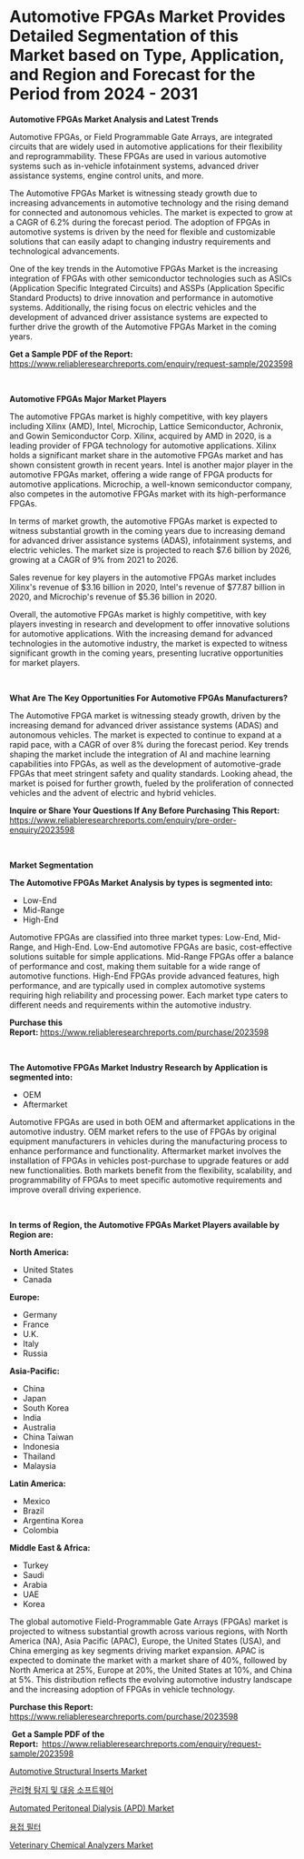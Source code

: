 <p><h1>Automotive FPGAs Market Provides Detailed Segmentation of this Market based on Type, Application, and Region and Forecast for the Period from 2024 - 2031</h1></p><p><strong>Automotive FPGAs Market Analysis and Latest Trends</strong></p>
<p><p>Automotive FPGAs, or Field Programmable Gate Arrays, are integrated circuits that are widely used in automotive applications for their flexibility and reprogrammability. These FPGAs are used in various automotive systems such as in-vehicle infotainment systems, advanced driver assistance systems, engine control units, and more.</p><p>The Automotive FPGAs Market is witnessing steady growth due to increasing advancements in automotive technology and the rising demand for connected and autonomous vehicles. The market is expected to grow at a CAGR of 6.2% during the forecast period. The adoption of FPGAs in automotive systems is driven by the need for flexible and customizable solutions that can easily adapt to changing industry requirements and technological advancements.</p><p>One of the key trends in the Automotive FPGAs Market is the increasing integration of FPGAs with other semiconductor technologies such as ASICs (Application Specific Integrated Circuits) and ASSPs (Application Specific Standard Products) to drive innovation and performance in automotive systems. Additionally, the rising focus on electric vehicles and the development of advanced driver assistance systems are expected to further drive the growth of the Automotive FPGAs Market in the coming years.</p></p>
<p><strong>Get a Sample PDF of the Report:&nbsp;</strong> <a href="https://www.reliableresearchreports.com/enquiry/request-sample/2023598">https://www.reliableresearchreports.com/enquiry/request-sample/2023598</a></p>
<p>&nbsp;</p>
<p><strong>Automotive FPGAs Major Market Players</strong></p>
<p><p>The automotive FPGAs market is highly competitive, with key players including Xilinx (AMD), Intel, Microchip, Lattice Semiconductor, Achronix, and Gowin Semiconductor Corp. Xilinx, acquired by AMD in 2020, is a leading provider of FPGA technology for automotive applications. Xilinx holds a significant market share in the automotive FPGAs market and has shown consistent growth in recent years. Intel is another major player in the automotive FPGAs market, offering a wide range of FPGA products for automotive applications. Microchip, a well-known semiconductor company, also competes in the automotive FPGAs market with its high-performance FPGAs.</p><p>In terms of market growth, the automotive FPGAs market is expected to witness substantial growth in the coming years due to increasing demand for advanced driver assistance systems (ADAS), infotainment systems, and electric vehicles. The market size is projected to reach $7.6 billion by 2026, growing at a CAGR of 9% from 2021 to 2026.</p><p>Sales revenue for key players in the automotive FPGAs market includes Xilinx's revenue of $3.16 billion in 2020, Intel's revenue of $77.87 billion in 2020, and Microchip's revenue of $5.36 billion in 2020.</p><p>Overall, the automotive FPGAs market is highly competitive, with key players investing in research and development to offer innovative solutions for automotive applications. With the increasing demand for advanced technologies in the automotive industry, the market is expected to witness significant growth in the coming years, presenting lucrative opportunities for market players.</p></p>
<p>&nbsp;</p>
<p><strong>What Are The Key Opportunities For Automotive FPGAs Manufacturers?</strong></p>
<p><p>The Automotive FPGA market is witnessing steady growth, driven by the increasing demand for advanced driver assistance systems (ADAS) and autonomous vehicles. The market is expected to continue to expand at a rapid pace, with a CAGR of over 8% during the forecast period. Key trends shaping the market include the integration of AI and machine learning capabilities into FPGAs, as well as the development of automotive-grade FPGAs that meet stringent safety and quality standards. Looking ahead, the market is poised for further growth, fueled by the proliferation of connected vehicles and the advent of electric and hybrid vehicles.</p></p>
<p><strong>Inquire or Share Your Questions If Any Before Purchasing This Report:</strong> <a href="https://www.reliableresearchreports.com/enquiry/pre-order-enquiry/2023598">https://www.reliableresearchreports.com/enquiry/pre-order-enquiry/2023598</a></p>
<p>&nbsp;</p>
<p><strong>Market Segmentation</strong></p>
<p><strong>The Automotive FPGAs Market Analysis by types is segmented into:</strong></p>
<p><ul><li>Low-End</li><li>Mid-Range</li><li>High-End</li></ul></p>
<p><p>Automotive FPGAs are classified into three market types: Low-End, Mid-Range, and High-End. Low-End automotive FPGAs are basic, cost-effective solutions suitable for simple applications. Mid-Range FPGAs offer a balance of performance and cost, making them suitable for a wide range of automotive functions. High-End FPGAs provide advanced features, high performance, and are typically used in complex automotive systems requiring high reliability and processing power. Each market type caters to different needs and requirements within the automotive industry.</p></p>
<p><strong>Purchase this Report:&nbsp;</strong><a href="https://www.reliableresearchreports.com/purchase/2023598">https://www.reliableresearchreports.com/purchase/2023598</a></p>
<p>&nbsp;</p>
<p><strong>The Automotive FPGAs Market Industry Research by Application is segmented into:</strong></p>
<p><ul><li>OEM</li><li>Aftermarket</li></ul></p>
<p><p>Automotive FPGAs are used in both OEM and aftermarket applications in the automotive industry. OEM market refers to the use of FPGAs by original equipment manufacturers in vehicles during the manufacturing process to enhance performance and functionality. Aftermarket market involves the installation of FPGAs in vehicles post-purchase to upgrade features or add new functionalities. Both markets benefit from the flexibility, scalability, and programmability of FPGAs to meet specific automotive requirements and improve overall driving experience.</p></p>
<p>&nbsp;</p>
<p><strong>In terms of Region, the Automotive FPGAs Market Players available by Region are:</strong></p>
<p>
    <p> <strong> North America: </strong>
        <ul>
            <li>United States</li>
            <li>Canada</li>
        </ul>
        </p> 
    <p> <strong> Europe: </strong>
        <ul>
            <li>Germany</li>
            <li>France</li>
            <li>U.K.</li>
            <li>Italy</li>
            <li>Russia</li>
        </ul>
        </p> 
    <p> <strong> Asia-Pacific: </strong>
        <ul>
            <li>China</li>
            <li>Japan</li>
            <li>South Korea</li>
            <li>India</li>
            <li>Australia</li>
            <li>China Taiwan</li>
            <li>Indonesia</li>
            <li>Thailand</li>
            <li>Malaysia</li>
        </ul>
        </p> 
    <p> <strong> Latin America: </strong>
        <ul>
            <li>Mexico</li>
            <li>Brazil</li>
            <li>Argentina Korea</li>
            <li>Colombia</li>
        </ul>
        </p> 
    <p> <strong> Middle East & Africa: </strong>
        <ul>
            <li>Turkey</li>
            <li>Saudi</li>
            <li>Arabia</li>
            <li>UAE</li>
            <li>Korea</li>
        </ul>
    </p>
    </p>
<p><p>The global automotive Field-Programmable Gate Arrays (FPGAs) market is projected to witness substantial growth across various regions, with North America (NA), Asia Pacific (APAC), Europe, the United States (USA), and China emerging as key segments driving market expansion. APAC is expected to dominate the market with a market share of 40%, followed by North America at 25%, Europe at 20%, the United States at 10%, and China at 5%. This distribution reflects the evolving automotive industry landscape and the increasing adoption of FPGAs in vehicle technology.</p></p>
<p><strong>Purchase this Report: </strong><a href="https://www.reliableresearchreports.com/purchase/2023598">https://www.reliableresearchreports.com/purchase/2023598</a></p>
<p>&nbsp;<strong>Get a Sample PDF of the Report:&nbsp;&nbsp;</strong><a href="https://www.reliableresearchreports.com/enquiry/request-sample/2023598">https://www.reliableresearchreports.com/enquiry/request-sample/2023598</a></p>
<p><strong></strong></p>
<p><p><a href="https://view.publitas.com/reportprime-1/automotive-structural-inserts-market-provides-detailed-segmentation-of-this-market-based-on-type-application-and-region-and-forecast-for-the-period-from-2024-2031/">Automotive Structural Inserts Market</a></p><p><a href="https://medium.com/@bentleemidoriestelle7o/%EA%B4%80%EB%A6%AC-%EA%B2%80%EC%B6%9C-%EB%B0%8F-%EB%8C%80%EC%9D%91-%EC%86%8C%ED%94%84%ED%8A%B8%EC%9B%A8%EC%96%B4-%EC%8B%9C%EC%9E%A5-%EC%84%B1%EA%B3%B5%EC%A0%81%EC%9D%B8-%EB%B9%84%EC%A6%88%EB%8B%88%EC%8A%A4-%EC%A0%84%EB%9E%B5%EC%9D%98-%EC%97%B4%EC%87%A0-2031%EB%85%84%EA%B9%8C%EC%A7%80%EC%9D%98-%EC%98%88%EC%B8%A1-39b3990f046d">관리형 탐지 및 대응 소프트웨어</a></p><p><a href="https://iodized-pantydraco-05c.notion.site/Automated-Peritoneal-Dialysis-APD-Market-Size-Global-Industry-Overview-Market-Segmentation-and-F-b81d96483d8047839425921c276df38e">Automated Peritoneal Dialysis (APD) Market</a></p><p><a href="https://medium.com/@donovanvioliy49qi80cb1qtv/%EC%9A%A9%EC%A0%91-%ED%95%84%ED%84%B0-%EC%8B%9C%EC%9E%A5-%EC%84%B1%EA%B3%B5%EC%A0%81%EC%9D%B8-%EB%B9%84%EC%A6%88%EB%8B%88%EC%8A%A4-%EC%A0%84%EB%9E%B5%EC%9D%98-%EC%97%B4%EC%87%A0-2031%EB%85%84%EA%B9%8C%EC%A7%80-%EC%98%88%EC%B8%A1-744eed6d2601">용접 필터</a></p><p><a href="https://three-jumbo-f6d.notion.site/Veterinary-Chemical-Analyzers-Market-Research-Report-Forecasted-for-Period-from-2024-2031-by-Mark-7665749b56944a9a86d0dd7b0d7ca9bf">Veterinary Chemical Analyzers Market</a></p></p>
